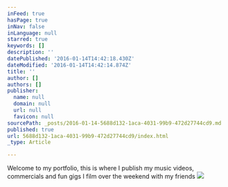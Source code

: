 ```yaml
---
inFeed: true
hasPage: true
inNav: false
inLanguage: null
starred: true
keywords: []
description: ''
datePublished: '2016-01-14T14:42:18.430Z'
dateModified: '2016-01-14T14:42:14.874Z'
title: ''
author: []
authors: []
publisher:
  name: null
  domain: null
  url: null
  favicon: null
sourcePath: _posts/2016-01-14-5688d132-1aca-4031-99b9-472d27744cd9.md
published: true
url: 5688d132-1aca-4031-99b9-472d27744cd9/index.html
_type: Article

---
```

Welcome to my portfolio, this is where I publish my music videos, commercials and fun gigs I film over the weekend with my friends
![](https://the-grid-user-content.s3-us-west-2.amazonaws.com/96e2fbe2-cb15-4c4a-b4d8-3b5b82c81556.png)
